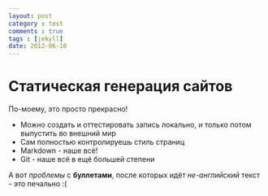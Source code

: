 ```yaml
---
layout: post
category : test
comments : true
tags : [jekyll]
date: 2012-06-10
---
```


# Статическая генерация сайтов

По-моему, это просто прекрасно!

- Mожно создать и оттестировать запись локально, и только потом выпустить во внешний мир
- Cам полностью контролируешь стиль страниц
- Markdown - наше всё!
- Git - наше всё в ещё большей степени

А вот *проблемы* с **буллетами**, после которых идёт _не-английский_ текст - это печально :(
